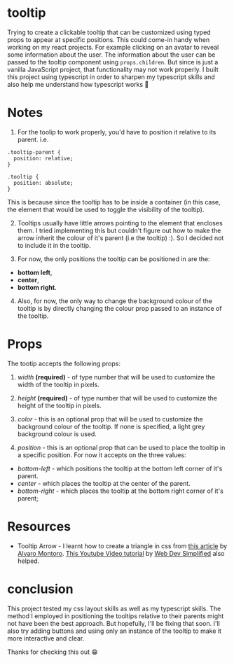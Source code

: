# tooltip

Trying to create a clickable tooltip that can be customized using typed props to appear at specific positions. This could come-in handy when working on my react projects. For example
clicking on an avatar to reveal some information about the user. The information about the user can be passed to the tooltip component using `props.children`. But since is just a vanilla
JavaScript project, that functionality may not work properly.
I built this project using typescript in order to sharpen my typescript skills and also help me understand how typescript works 🙂

# Notes

1. For the toolip to work properly, you'd have to position it relative to its parent. i.e.

```
.tooltip-parent {
  position: relative;
}

.tooltip {
  position: absolute;
}

```

This is because since the tooltip has to be inside a container (in this case, the element that would be used to toggle the visibility of the tooltip).

2. Tooltips usually have little arrows pointing to the element that encloses them. I tried implementing this but couldn't figure out how to make the arrow inherit the colour of it's parent (i.e the tooltip) :). So I decided not to include it in the tooltip.

3. For now, the only positions the tooltip can be positioned in are the:

- **bottom left**,
- **center**,
- **bottom right**.

4. Also, for now, the only way to change the background colour of the tooltip
is by directly changing the colour prop passed to an instance of the tooltip.

# Props

The tootip accepts the following props:

1. *width* **(required)** - of type number that will be used to customize the width of the tooltip in pixels.

2. *height* **(required)** - of type number that will be used to customize the height of the tooltip in pixels.

3. *color* - this is an optional prop that will be used to customize the background colour of the tooltip. If none is specified, a light grey background colour is used.

4. *position* - this is an optional prop that can be used to place the tooltip in a specific position. For now it accepts on the three values:

- *bottom-left* - which positions the tooltip at the bottom left corner of it's parent.
- *center* - which places the tooltip at the center of the parent.
- *bottom-right* - which places the tooltip at the bottom right corner of it's parent;

# Resources

- Tooltip Arrow - I learnt how to create a triangle in css from [this article](https://alvaromontoro.com/blog/67970/drawing-a-triangle-with-css) by [Alvaro Montoro](https://alvaromontoro.com/blog/67970/drawing-a-triangle-with-css). [This Youtube Video tutorial](https://youtu.be/ujlpzTyJp-M) by [Web Dev Simplified](https://www.youtube.com/c/WebDevSimplified) also helped.

# conclusion

This project tested my css layout skills as well as my typescript skills. The method I employed in positioning
the tooltips relative to their parents might not have been the best approach. But hopefully, I'll be fixing that soon. I'll also try adding buttons and using only an instance of the tooltip to make it more interactive and clear.


Thanks for checking this out 😁
